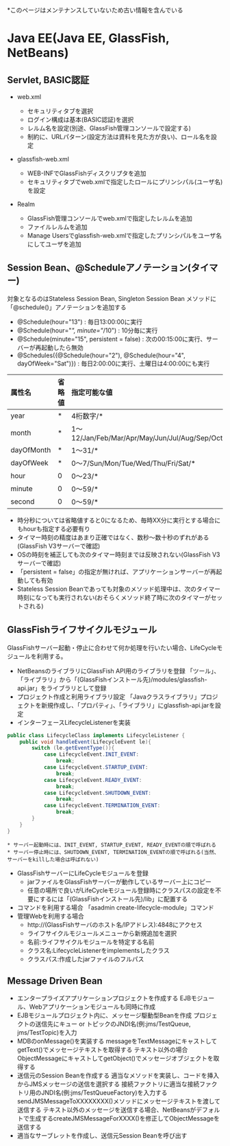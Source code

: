 *このページはメンテナンスしていないため古い情報を含んでいる

Java EE(Java EE, GlassFish, NetBeans)
=====================================

Servlet, BASIC認証
------------------
  * web.xml
    * セキュリティタブを選択
    * ログイン構成は基本(BASIC認証)を選択
    * レルム名を設定(別途、GlassFish管理コンソールで設定する)
    * 制約に、URLパターン(設定方法は資料を見た方が良い)、ロール名を設定

  * glassfish-web.xml
    * WEB-INFでGlassFishディスクリプタを追加
    * セキュリティタブでweb.xmlで指定したロールにプリンシパル(ユーザ名)を設定

  * Realm
    * GlassFish管理コンソールでweb.xmlで指定したレルムを追加
    * ファイルレルムを追加
    * Manage Usersでglassfish-web.xmlで指定したプリンシパルをユーザ名にしてユーザを追加


Session Bean、@Scheduleアノテーション(タイマー)
-----------------------------------------------
対象となるのはStateless Session Bean, Singleton Session Bean
メソッドに「@schedule()」アノテーションを追加する

  * @Schedule(hour="13") : 毎日13:00:00に実行
  * @Schedule(hour="*", minute="*/10") : 10分毎に実行
  * @Schedule(minute="15", persistent = false) : 次の00:15:00に実行、サーバーが再起動したら無効
  * @Schedules({@Schedule(hour="2"), @Schedule(hour="4", dayOfWeek="Sat")}) : 毎日2:00:00に実行、土曜日は4:00:00にも実行

|属性名|省略値|指定可能な値|
|:-|:-|:-|
|year|*|4桁数字/*|
|month|*|1～12/Jan/Feb/Mar/Apr/May/Jun/Jul/Aug/Sep/Oct/Nov/Dec/*|
|dayOfMonth|*|1～31/*|
|dayOfWeek|*|0～7/Sun/Mon/Tue/Wed/Thu/Fri/Sat/*|
|hour|0|0～23/*|
|minute|0|0～59/*|
|second|0|0～59/*|

  * 時分秒については省略値すると0になるため、毎時XX分に実行とする場合にもhourも指定する必要有り
  * タイマー時刻の精度はあまり正確ではなく、数秒～数十秒のずれがある(GlassFish V3サーバーで確認)
  * OSの時刻を補正しても次のタイマー時刻までは反映されない(GlassFish V3サーバーで確認)
  * 「persistent = false」の指定が無ければ、アプリケーションサーバーが再起動しても有効
  * Stateless Session Beanであっても対象のメソッド処理中は、次のタイマー時刻になっても実行されない(おそらくメソッド終了時に次のタイマーがセットされる)


GlassFishライフサイクルモジュール
---------------------------------
GlassFishサーバー起動・停止に合わせて何か処理を行いたい場合、LifeCycleモジュールを利用する。

  * NetBeansのライブラリにGlassFish API用のライブラリを登録
    「ツール」、「ライブラリ」から「(GlassFishインストール先)/modules/glassfish-api.jar」をライブラリとして登録
  * プロジェクト作成と利用ライブラリ設定
    「Javaクラスライブラリ」プロジェクトを新規作成し、「プロパティ」、「ライブラリ」にglassfish-api.jarを設定
  * インターフェースLifecycleListenerを実装
  ```java
  public class LifecycleClass implements LifecycleListener {
      public void handleEvent(LifecycleEvent le){
          switch (le.getEventType()){
              case LifecycleEvent.INIT_EVENT:
                  break;
              case LifecycleEvent.STARTUP_EVENT:
                  break;
              case LifecycleEvent.READY_EVENT:
                  break;
              case LifecycleEvent.SHUTDOWN_EVENT:
                  break;
              case LifecycleEvent.TERMINATION_EVENT:
                  break;
          }
      }
  }
  ```
    * サーバー起動時には、INIT_EVENT, STARTUP_EVENT, READY_EVENTの順で呼ばれる
    * サーバー停止時には、SHUTDOWN_EVENT, TERMINATION_EVENTの順で呼ばれる(当然、サーバーをkillした場合は呼ばれない)
  * GlassFishサーバーにLifeCycleモジュールを登録
    * jarファイルをGlassFishサーバーが動作しているサーバー上にコピー
    * 任意の場所で良いがLifeCycleモジュール登録時にクラスパスの設定を不要にするには「(GlassFishインストール先)/lib」に配置する
  * コマンドを利用する場合
    「asadmin create-lifecycle-module」コマンド
  * 管理Webを利用する場合
    * http://(GlassFishサーバのホスト名/IPアドレス):4848にアクセス
    * ライフサイクルモジュールメニューから新規追加を選択
    * 名前:ライフサイクルモジュールを特定する名前
    * クラス名:LifecycleListenerをimplementsしたクラス
    * クラスパス:作成したjarファイルのフルパス


Message Driven Bean
-------------------
  * エンタープライズアプリケーションプロジェクトを作成する
    EJBモジュール、Webアプリケーションモジュールも同時に作成
  * EJBモジュールプロジェクト内に、メッセージ駆動型Beanを作成
    プロジェクトの送信先にキュー or トピックのJNDI名(例:jms/TestQueue, jms/TestTopic)を入力
  * MDBのonMessage()を実装する
    messageをTextMessageにキャストしてgetText()でメッセージテキストを取得する
    テキスト以外の場合ObjectMessageにキャストしてgetObject()でメッセージオブジェクトを取得する
  * 送信元のSession Beanを作成する
    適当なメソッドを実装し、コードを挿入からJMSメッセージの送信を選択する
    接続ファクトリに適当な接続ファクトリ用のJNDI名(例:jms/TestQueueFactory)を入力する
    sendJMSMessageToXXXXXXXX()メソッドにメッセージテキストを渡して送信する
    テキスト以外のメッセージを送信する場合、NetBeansがデフォルトで生成するcreateJMSMessageForXXXX()を修正してObjectMessageを送信する
  * 適当なサーブレットを作成し、送信元Session Beanを呼び出す
